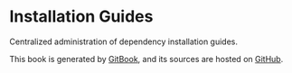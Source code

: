 # Installation Guides

Centralized administration of dependency installation guides.

This book is generated by [GitBook](http://robots.uc3m.es/gitbook-installation-guides), and its sources are hosted on [GitHub](https://github.com/roboticslab-uc3m/installation-guides).
